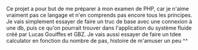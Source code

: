 Ce projet a pour but de me préparer à mon examen de PHP, car je n'aime vraiment pas ce langage et n'en comprends pas encore tous les principes. Je vais simplement essayer de faire un truc de base avec une connexion à une db, puis ce qu'on pourrait trouver dans l'application du système fluide créé par Lucas Gouiffes et GBZ. Je vais aussi essayer de faire un tdee calculator en fonction du nombre de pas, histoire de m'amuser un peu ^^
 
 
